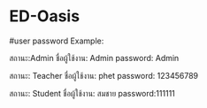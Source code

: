 # ED-Oasis

#user password Example:


สถานะ:Admin
ชื่อผู้ใช้งาน: Admin  password: Admin 


สถานะ: Teacher 
ชื่อผู้ใช้งาน: phet password: 123456789 


สถานะ: Student 
ชื่อผู้ใช้งาน: สมชาย  password:111111 

